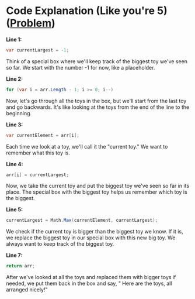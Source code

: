 # Code Explanation (Like you're 5) ([Problem](https://leetcode.com/problems/replace-elements-with-greatest-element-on-right-side))

**Line 1:**

```csharp
var currentLargest = -1;
```

Think of a special box where we'll keep track of the biggest toy we've seen so far. We start with the number -1 for now,
like a placeholder.

**Line 2:**

```csharp
for (var i = arr.Length - 1; i >= 0; i--)
```

Now, let's go through all the toys in the box, but we'll start from the last toy and go backwards. It's like looking at
the toys from the end of the line to the beginning.

**Line 3:**

```csharp
var currentElement = arr[i];
```

Each time we look at a toy, we'll call it the "current toy." We want to remember what this toy is.

**Line 4:**

```csharp
arr[i] = currentLargest;
```

Now, we take the current toy and put the biggest toy we've seen so far in its place. The special box with the biggest
toy helps us remember which toy is the biggest.

**Line 5:**

```csharp
currentLargest = Math.Max(currentElement, currentLargest);
```

We check if the current toy is bigger than the biggest toy we know. If it is, we replace the biggest toy in our special
box with this new big toy. We always want to keep track of the biggest toy.

**Line 7:**

```csharp
return arr;
```

After we've looked at all the toys and replaced them with bigger toys if needed, we put them back in the box and say, "
Here are the toys, all arranged nicely!"